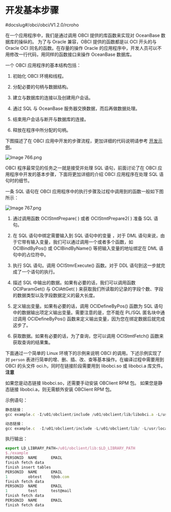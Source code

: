 开发基本步骤
===========================

#docslug#/obci/obci/V1.2.0/rcroho

在一个应用程序中，我们是通过调用 OBCI 提供的库函数来实现对 OceanBase 数据库的操纵的。 为了与 Oracle 兼容，OBCI 提供的函数都是以 OCI 开头的与 Oracle OCI 同名的函数。在存量的操作 Oracle 的应用程序中，开发人员可以不用修改一行代码，用同样的函数接口来操作 OceanBase 数据库。

一个 OBCI 应用程序的基本结构包括：

1. 初始化 OBCI 环境和线程。

2. 分配必要的句柄与数据结构。

3. 建立与数据库的连接以及创建用户会话。

4. 通过 SQL 与 OceanBase 服务器交换数据，而后再做数据处理。

5. 结束用户会话与断开与数据库的连接。

6. 释放在程序中所分配的句柄。

下图描述了在 OBCI 应用中开发的步骤流程，更加详细的代码说明请参考 [开发示例](../6.developer-guide/2.development-example.md)。

![Image 766.png](https://help-static-aliyun-doc.aliyuncs.com/assets/img/zh-CN/6841147061/p182478.png "Image 766.png")

OBCI 程序最常见的任务之一就是接受并处理 SQL 语句，前面讨论了在 OBCI 应用程序中开发的基本步骤，下面将更加详细的介绍 OBCI 应用程序在处理 SQL 语句时的细节。

一条 SQL 语句在 OBCI 应用程序中的执行步骤及过程中调用到的函数一般如下图所示：

![Image 767.png](https://help-static-aliyun-doc.aliyuncs.com/assets/img/zh-CN/6841147061/p182479.png "Image 767.png")

1. 通过调用函数 OCIStmtPrepare( ) 或者 OCIStmtPrepare2( ) 准备 SQL 语句。

2. 在 SQL 语句中绑定需要输入到 SQL 语句中的变量 ，对于 DML 语句来说，由于它带有输入变量，我们可以通过调用一个或者多个函数，如 OCIBindByPos() 或 OCIBindByName() 等把输入变量的地址绑定在 DML 语句中的占位符中。

3. 执行 SQL 语句。调用 OCIStmrExecute() 函数。对于 DDL 语句到这一步就完成了一个语句的执行。

4. 描述 SQL 中输出的数据。如果有必要的话，我们可以调用函数 OCIParamGet() 与 OCIAttGet( ) 来获取我们所读取的记录的字段个数、字段的数据类型以及字段数据定义的最大长度。

5. 定义输出变量。如果有必要的话，调用 OCIDefineByPos() 函数为 SQL 语句中的数据输出项定义输出变量。需要注意的是，您不能在 PL/SQL 匿名块中通过调用 OCIDefineByPos() 函数来定义输出变量，因为您在绑定数据后就完成这步了。

6. 获取数据。如果有必要的话，为了查询，您可以调用 OCIStmtFetch() 函数来获取查询的结果集。

下面通过一个简单的 Linux 环境下的示例来说明 OBCI 的调用。下述示例实现了对 `person` 表进行简单的增、删、插、改、查等基本操作。在编译过程中需要用到 OBCI 的头文件 oci.h，同时在链接阶段需要用到 libobci.so 或 libobci.a 库文件。
**注意**

如果您是动态链接 libobci.so，还需要手动安装 OBClient RPM 包。
如果您是静态链接 libobci.a，则无需额外安装 OBClient RPM 包。

示例语句：

```javascript
静态链接：
gcc example.c -I/u01/obclient/include /u01/obclient/lib/libobci.a -L/usr/local/lib64 -lstdc++ -lpthread -ldl -lm -g -o example

动态链接：
gcc example.c  -I/u01/obclient/include -L/u01/obclient/lib/ -L/usr/local/lib64 -lobci -lobclnt -g -o example
```

执行输出：

```javascript
export LD_LIBRARY_PATH=/u01/obclient/lib:$LD_LIBRARY_PATH
$./example
PERSONID  NAME      EMAIL
finish fetch data
finish insert tables
PERSONID  NAME      EMAIL
1         obtest    t@ob.com
finish fetch data
PERSONID  NAME      EMAIL
1         test      test@mail
finish fetch data
PERSONID  NAME      EMAIL
finish fetch data
```
